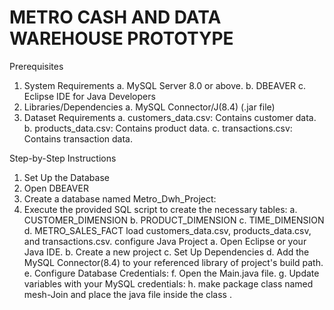 # METRO CASH AND DATA WAREHOUSE PROTOTYPE

Prerequisites
1. System Requirements
a. MySQL Server 8.0 or above.
b. DBEAVER 
c. Eclipse IDE for Java Developers 
2. Libraries/Dependencies
a. MySQL Connector/J(8.4) (.jar file)
3. Dataset Requirements
a. customers_data.csv: Contains customer data.
b. products_data.csv: Contains product data.
c. transactions.csv: Contains  transaction data.
  
Step-by-Step Instructions
1. Set Up the Database
1. Open DBEAVER 
2. Create a database named  Metro_Dwh_Project:
3. Execute the provided SQL script to create the necessary tables:
a. CUSTOMER_DIMENSION
b. PRODUCT_DIMENSION
c. TIME_DIMENSION
d. METRO_SALES_FACT
load customers_data.csv, products_data.csv, and transactions.csv.
configure Java Project
 a. Open Eclipse or your Java IDE.
 b. Create a new project 
 c. Set Up Dependencies
 d. Add the MySQL Connector(8.4) to your referenced library of project's build path.
 e. Configure Database Credentials:
 f. Open the Main.java file.
 g. Update variables with your MySQL credentials: 
 h. make package class named mesh-Join and place the java file inside the class .
